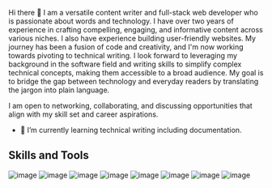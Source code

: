 Hi there 👋 I am a versatile content writer and full-stack web developer who is passionate about words and technology. I have over two years of experience in crafting compelling, engaging, and informative content across various niches. I also have experience building user-friendly websites. My journey has been a fusion of code and creativity, and I'm now working towards pivoting to technical writing. I look forward to leveraging my background in the software field and writing skills to simplify complex technical concepts, making them accessible to a broad audience. My goal is to bridge the gap between technology and everyday readers by translating the jargon into plain language.

I am open to networking, collaborating, and discussing opportunities that align with my skill set and career aspirations.

- 🌱 I’m currently learning technical writing including documentation.
  
## Skills and Tools
![image](https://github.com/Dhorkerz/Dhorkerz/assets/59448864/e6127725-9ec7-40ac-831b-050eb623fbe0) ![image](https://github.com/Dhorkerz/Dhorkerz/assets/59448864/87090d29-8b4a-4a81-96a9-4a512ee18161) ![image](https://github.com/Dhorkerz/Dhorkerz/assets/59448864/c5b87396-ee3e-49b7-94cf-f458142a3ddb) ![image](https://github.com/Dhorkerz/Dhorkerz/assets/59448864/b3b6c72b-efb4-4926-85f6-b97cc9400fce) ![image](https://github.com/Dhorkerz/Dhorkerz/assets/59448864/0dffcd19-e73d-4f6d-9a86-65da7130b296) ![image](https://github.com/Dhorkerz/Dhorkerz/assets/59448864/9c4db4a9-1023-430e-934e-c3840cfb9a67) ![image](https://github.com/Dhorkerz/Dhorkerz/assets/59448864/61ae8302-11cd-49e1-890c-ba8d611ef251) ![image](https://github.com/Dhorkerz/Dhorkerz/assets/59448864/1a6b9116-2646-48c0-ad0a-8a1063aabfc7)







